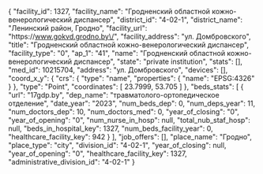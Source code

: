 {
    "facility_id": 1327,
    "facility_name": "Гродненский областной кожно-венерологический диспансер",
    "district_id": "4-02-1",
    "district_name": "Ленинский район, Гродно",
    "facility_url": "https:\/\/www.gokvd.grodno.by\/",
    "facility_address": "ул. Домбровского",
    "title": "Гродненский областной кожно-венерологический диспансер",
    "facility_type": "0",
    "ap_1": "41",
    "name": "Гродненский областной кожно-венерологический диспансер",
    "state": "private institution",
    "stats": [],
    "med_id": 10215704,
    "address": "ул. Домбровского",
    "devices": [],
    "coord_x_y": {
        "crs": {
            "type": "name",
            "properties": {
                "name": "EPSG:4326"
            }
        },
        "type": "Point",
        "coordinates": [
            23.7999,
            53.705
        ]
    },
    "beds_stats": [
        {
            "url": "17gdp.by",
            "dep_name": "травматолого-ортопедическое отделение",
            "date_year": "2023",
            "num_beds_dep": 0,
            "num_deps_year": 11,
            "num_doctors_dep": 10,
            "num_doctors_med": 0,
            "year_of_closing": "0",
            "year_of_opening": "0",
            "num_nurse_in_hosp": null,
            "total_nub_staf_hosp": null,
            "beds_in_hospital_key": 1327,
            "num_beds_facility_year": 0,
            "healthcare_facility_key": 942
        }
    ],
    "job_offers": [],
    "place_name": "Гродно",
    "place_type": "city",
    "division_id": "4-02-1",
    "year_of_closing": null,
    "year_of_opening": "0",
    "healthcare_facility_key": 1327,
    "administrative_division_id": "4-02-1"
}